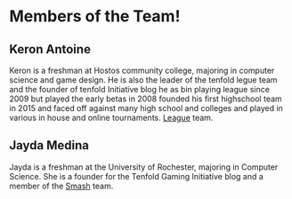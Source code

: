 # __Members of the Team!__
## Keron Antoine
Keron is a freshman at Hostos community college, majoring in computer science and game design. He is also the leader of the tenfold legue team and the founder of tenfold Initiative blog he as bin playing league since 2009 but played the early betas in 2008 founded his first highschool team in 2015 and faced off against many high school and colleges and played in various in house and online tournaments. [League](http://leagueoflegends.wikia.com/wiki/League_of_Legends) team.


## Jayda Medina 
Jayda is a freshman at the University of Rochester, majoring in Computer Science. She is a founder for the Tenfold Gaming Initiative blog and a member of the [Smash](https://en.wikipedia.org/wiki/Super_Smash_Bros.) team.
 

